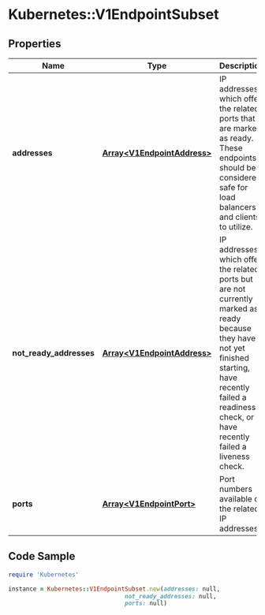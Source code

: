 # Kubernetes::V1EndpointSubset

## Properties

Name | Type | Description | Notes
------------ | ------------- | ------------- | -------------
**addresses** | [**Array&lt;V1EndpointAddress&gt;**](V1EndpointAddress.md) | IP addresses which offer the related ports that are marked as ready. These endpoints should be considered safe for load balancers and clients to utilize. | [optional] 
**not_ready_addresses** | [**Array&lt;V1EndpointAddress&gt;**](V1EndpointAddress.md) | IP addresses which offer the related ports but are not currently marked as ready because they have not yet finished starting, have recently failed a readiness check, or have recently failed a liveness check. | [optional] 
**ports** | [**Array&lt;V1EndpointPort&gt;**](V1EndpointPort.md) | Port numbers available on the related IP addresses. | [optional] 

## Code Sample

```ruby
require 'Kubernetes'

instance = Kubernetes::V1EndpointSubset.new(addresses: null,
                                 not_ready_addresses: null,
                                 ports: null)
```


